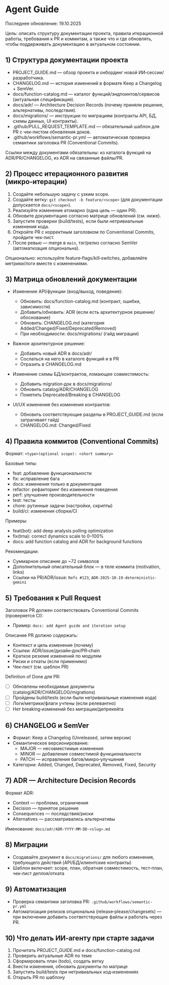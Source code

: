 # Agent Guide

Последнее обновление: 19.10.2025

Цель: описать структуру документации проекта, правила итерационной работы, требования к PR и коммитам, а также что и где обновлять, чтобы поддерживать документацию в актуальном состоянии.

## 1) Структура документации проекта

- PROJECT_GUIDE.md — обзор проекта и онбординг новой ИИ‑сессии/разработчика.
- CHANGELOG.md — история изменений в формате Keep a Changelog + SemVer.
- docs/function-catalog.md — каталог функций/эндпоинтов/сервисов (актуальная спецификация).
- docs/adr/ — Architecture Decision Records (почему приняли решение, альтернативы, последствия).
- docs/migrations/ — инструкции по миграциям (контракты API, БД, схемы данных, UI контракты).
- .github/PULL_REQUEST_TEMPLATE.md — обязательный шаблон для PR с чек‑листом обновления доков.
- .github/workflows/semantic-pr.yml — автоматическая проверка семантики заголовка PR (Conventional Commits).

Ссылки между документами обязательны: из каталога функций на ADR/PR/CHANGELOG, из ADR на связанные файлы/PR.

## 2) Процесс итерационного развития (микро‑итерации)

1. Создайте небольшую задачу с узким scope.
2. Создайте ветку: `git checkout -b feature/<scope>` (для документации допускается `docs/<scope>`).
3. Реализуйте изменение атомарно (одна цель — один PR).
4. Обновите документацию согласно матрице обновлений (см. ниже).
5. Запустите проверки (build/tests), если были нетривиальные изменения кода.
6. Откройте PR с корректным заголовком по Conventional Commits, пройдите чек‑лист.
7. После ревью — merge в `main`, тэг/релиз согласно SemVer (автоматизация опциональна).

Опционально: используйте feature‑flags/kill‑switches, добавляйте метрики/логи вместе с изменениями.

## 3) Матрица обновлений документации

- Изменение API/функции (вход/выход, поведение):
  - Обновить: docs/function-catalog.md (контракт, ошибки, зависимости)
  - Добавить/обновить: ADR (если есть архитектурное решение/обоснование)
  - Обновить: CHANGELOG.md (категория Added/Changed/Fixed/Deprecated/Removed)
  - При необходимости: docs/migrations/ (гайд миграции)

- Важное архитектурное решение:
  - Добавить новый ADR в docs/adr/
  - Сослаться на него в каталоге функций и в PR
  - Отразить в CHANGELOG.md

- Изменение схемы БД/контрактов, ломающее совместимость:
  - Добавить migration‑док в docs/migrations/
  - Обновить catalog/ADR/CHANGELOG
  - Пометить Deprecated/Breaking в CHANGELOG

- UI/UX изменения без изменения контрактов:
  - Обновить соответствующие разделы в PROJECT_GUIDE.md (если затрагивает гайд)
  - CHANGELOG.md: Changed/Fixed

## 4) Правила коммитов (Conventional Commits)

Формат: `<type>(optional scope): <short summary>`

Базовые типы:
- feat: добавление функциональности
- fix: исправление бага
- docs: изменения только в документации
- refactor: рефакторинг без изменения поведения
- perf: улучшение производительности
- test: тесты
- chore: рутинные задачи (настройки, скрипты)
- build/ci: изменения сборки/CI

Примеры:
- feat(bot): add deep analysis polling optimization
- fix(tma): correct dynamics scale to 0–100%
- docs: add function catalog and ADR for background functions

Рекомендации:
- Суммарное описание до ~72 символов
- Дополнительный описательный блок — в теле коммита (motivation, links)
- Ссылки на PR/ADR/issue: `Refs #123`, `ADR-2025-10-19-deterministic-gemini`

## 5) Требования к Pull Request

Заголовок PR должен соответствовать Conventional Commits (проверяется CI):
- Пример: `docs: add Agent guide and iteration setup`

Описание PR должно содержать:
- Контекст и цель изменения (почему)
- Ссылки: ADR/issue/дизайн‑док/PR‑chain
- Краткое резюме изменений по модулям
- Риски и откаты (если применимо)
- Чек‑лист (см. шаблон PR)

Definition of Done для PR:
- [ ] Обновлены необходимые документы (catalog/ADR/CHANGELOG/migrations)
- [ ] Пройдены build/tests (если были нетривиальные изменения кода)
- [ ] Логи/метрики/флаги учтены (если релевантно)
- [ ] Нет breaking‑изменений без миграции/депрекейта

## 6) CHANGELOG и SemVer

- Формат: Keep a Changelog (Unreleased, затем версии)
- Семантическое версионирование:
  - MAJOR — несовместимые изменения
  - MINOR — добавление совместимой функциональности
  - PATCH — исправления багов/микро‑улучшения
- Категории: Added, Changed, Deprecated, Removed, Fixed, Security

## 7) ADR — Architecture Decision Records

Формат ADR:
- Context — проблема, ограничения
- Decision — принятое решение
- Consequences — последствия/риски
- Alternatives — рассматривались альтернативы

Именование: `docs/adr/ADR-YYYY-MM-DD-<slug>.md`

## 8) Миграции

- Создавайте документ в `docs/migrations/` для любого изменения, требующего действий (API/БД/клиентские контракты)
- Шаблон включает: scope, план, обратная совместимость, тест‑план, чек‑лист деплоя/отката

## 9) Автоматизация

- Проверка семантики заголовка PR: `.github/workflows/semantic-pr.yml`
- Автоматизация релизов опциональна (release‑please/changesets) — при включении добавить соответствующие файлы и работать через PR.

## 10) Что делать ИИ‑агенту при старте задачи

1) Прочитать PROJECT_GUIDE.md и docs/function-catalog.md
2) Проверить актуальные ADR по теме
3) Сформировать план (todo), создать ветку
4) Внести изменения, обновить документы по матрице
5) Запустить build/tests при нетривиальных код‑изменениях
6) Открыть PR по шаблону
